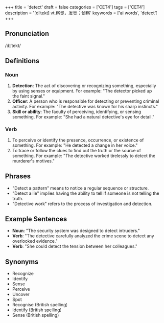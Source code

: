 +++
title = 'detect'
draft = false
categories = ['CET4']
tags = ['CET4']
description = '[diˈtekt] vt.察觉，发觉；侦察'
keywords = ['ai words', 'detect']
+++

## Pronunciation
/dɪˈtekt/

## Definitions
### Noun
1. **Detection**: The act of discovering or recognizing something, especially by using senses or equipment. For example: "The detector picked up the faint signal."
2. **Officer**: A person who is responsible for detecting or preventing criminal activity. For example: "The detective was known for his sharp instincts."
3. **Skill or ability**: The faculty of perceiving, identifying, or sensing something. For example: "She had a natural detective's eye for detail."

### Verb
1. To perceive or identify the presence, occurrence, or existence of something. For example: "He detected a change in her voice."
2. To trace or follow the clues to find out the truth or the source of something. For example: "The detective worked tirelessly to detect the murderer's motives."

## Phrases
- "Detect a pattern" means to notice a regular sequence or structure.
- "Detect a lie" implies having the ability to tell if someone is not telling the truth.
- "Detective work" refers to the process of investigation and detection.

## Example Sentences
- **Noun**: "The security system was designed to detect intruders."
- **Verb**: "The detective carefully analyzed the crime scene to detect any overlooked evidence."
- **Verb**: "She could detect the tension between her colleagues."

## Synonyms
- Recognize
- Identify
- Sense
- Perceive
- Uncover
- Spot
- Recognise (British spelling)
- Identify (British spelling)
- Sense (British spelling)
